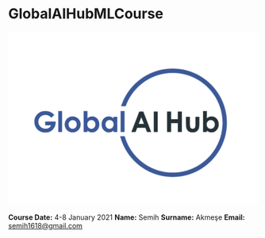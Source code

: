 # GlobalAIHubMLCourse
 
![](img/logo.png)

**Course Date:** 4-8 January 2021
**Name:** Semih 
**Surname:** Akmeşe
**Email:** semih1618@gmail.com
